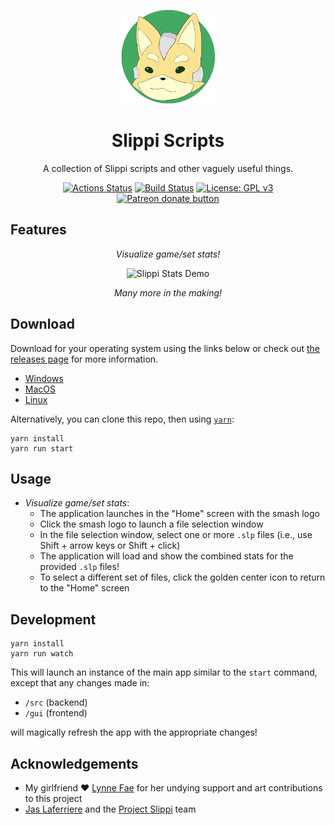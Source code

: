 <p align="center">
  <img src="app/rsrc/icon.png" alt="Slippi Scripts Logo" width="150" height="150" />
</p>
<h1 align="center">Slippi Scripts</h1>

<div align="center">

A collection of Slippi scripts and other vaguely useful things.

[![Actions Status](https://github.com/IvantheTricourne/slippi-scripts/workflows/release/badge.svg)](https://github.com/IvantheTricourne/slippi-scripts/actions)
[![Build Status](https://travis-ci.com/IvantheTricourne/slippi-scripts.svg?branch=master)](https://travis-ci.com/IvantheTricourne/slippi-scripts)
[![License: GPL v3](https://img.shields.io/badge/License-GPLv3-blue.svg)](https://github.com/IvantheTricourne/slippi-scripts/blob/master/LICENSE.txt)
<a href="https://patreon.com/setBaNG"><img src="https://img.shields.io/endpoint.svg?url=https://moshef9.wixsite.com/patreon-badge/_functions/badge/?username=setBaNG" alt="Patreon donate button" /> </a>

</div>

## Features

<div align="center">

_Visualize game/set stats!_

![Slippi Stats Demo](demo/demo.gif)

_Many more in the making!_

</div>

## Download

Download for your operating system using the links below or check out [the releases page](https://github.com/IvantheTricourne/slippi-scripts/releases) for more information.

- [Windows](https://github.com/IvantheTricourne/slippi-scripts/releases/latest/download/Slippi-Scripts-GUI.exe)
- [MacOS](https://github.com/IvantheTricourne/slippi-scripts/releases/latest/download/Slippi-Scripts-GUI.dmg)
- [Linux](https://github.com/IvantheTricourne/slippi-scripts/releases/latest/download/Slippi-Scripts-GUI.AppImage)

Alternatively, you can clone this repo, then using [`yarn`](https://classic.yarnpkg.com/en/docs/install/):

```
yarn install
yarn run start
```

## Usage

* _Visualize game/set stats_:
  * The application launches in the "Home" screen with the smash logo
  * Click the smash logo to launch a file selection window
  * In the file selection window, select one or more `.slp` files (i.e., use Shift + arrow keys or Shift + click)
  * The application will load and show the combined stats for the provided `.slp` files!
  * To select a different set of files, click the golden center icon to return to the "Home" screen

## Development

```
yarn install
yarn run watch
```

This will launch an instance of the main app similar to the `start` command, except that any changes made in:

* `/src` (backend)
* `/gui` (frontend)

will magically refresh the app with the appropriate changes!

## Acknowledgements

* My girlfriend ❤️ [Lynne Fae](https://github.com/lynnefae) for her undying support and art contributions to this project
* [Jas Laferriere](https://github.com/JLaferri) and the [Project Slippi](https://github.com/project-slippi) team

